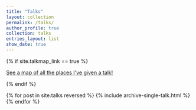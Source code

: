 ```yaml
---
title: "Talks"
layout: collection
permalink: /talks/
author_profile: true
collection: talks
entries_layout: list
show_date: true
---
```


{% if site.talkmap_link == true %}
<p style="text-decoration:underline;"><a href="/talkmap.html">See a map of all the places I've given a talk!</a></p>
{% endif %}

{% for post in site.talks reversed %}
  {% include archive-single-talk.html %}
{% endfor %}
